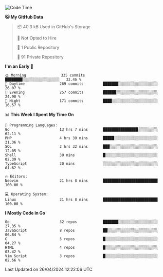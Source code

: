 
<!--START_SECTION:waka-->
![Code Time](http://img.shields.io/badge/Code%20Time-4%2C814%20hrs%208%20mins-blue)

**🐱 My GitHub Data** 

> 📦 40.3 kB Used in GitHub's Storage 
 > 
> 🚫 Not Opted to Hire
 > 
> 📜 1 Public Repository 
 > 
> 🔑 91 Private Repository 
 > 
**I'm an Early 🐤** 

```text
🌞 Morning                335 commits         ████████░░░░░░░░░░░░░░░░░   32.46 % 
🌆 Daytime                269 commits         ███████░░░░░░░░░░░░░░░░░░   26.07 % 
🌃 Evening                257 commits         ██████░░░░░░░░░░░░░░░░░░░   24.90 % 
🌙 Night                  171 commits         ████░░░░░░░░░░░░░░░░░░░░░   16.57 % 
```


📊 **This Week I Spent My Time On** 

```text
💬 Programming Languages: 
Go                       13 hrs 7 mins       ████████████████░░░░░░░░░   62.11 % 
PHP                      4 hrs 30 mins       █████░░░░░░░░░░░░░░░░░░░░   21.36 % 
SQL                      2 hrs 32 mins       ███░░░░░░░░░░░░░░░░░░░░░░   12.05 % 
Shell                    30 mins             █░░░░░░░░░░░░░░░░░░░░░░░░   02.39 % 
TypeScript               20 mins             ░░░░░░░░░░░░░░░░░░░░░░░░░   01.62 % 

🔥 Editors: 
Neovim                   21 hrs 8 mins       █████████████████████████   100.00 % 

💻 Operating System: 
Linux                    21 hrs 8 mins       █████████████████████████   100.00 % 
```

**I Mostly Code in Go** 

```text
Go                       32 repos            ███████░░░░░░░░░░░░░░░░░░   27.35 % 
JavaScript               8 repos             ██░░░░░░░░░░░░░░░░░░░░░░░   06.84 % 
C                        5 repos             █░░░░░░░░░░░░░░░░░░░░░░░░   04.27 % 
HTML                     4 repos             █░░░░░░░░░░░░░░░░░░░░░░░░   03.42 % 
Vim Script               3 repos             █░░░░░░░░░░░░░░░░░░░░░░░░   02.56 % 
```




 Last Updated on 26/04/2024 12:22:06 UTC
<!--END_SECTION:waka-->
